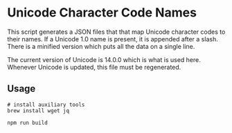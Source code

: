 #  Unicode Character Code Names

This script generates a JSON files that that map Unicode
character codes to their names.
If a Unicode 1.0 name is present, it is appended after a
slash.
There is a minified version which puts all the data on
a single line.

The current version of Unicode is 14.0.0 which is what
is used here.
Whenever Unicode is updated, this file must be
regenerated.

## Usage

```shell
# install auxiliary tools
brew install wget jq

npm run build
```
